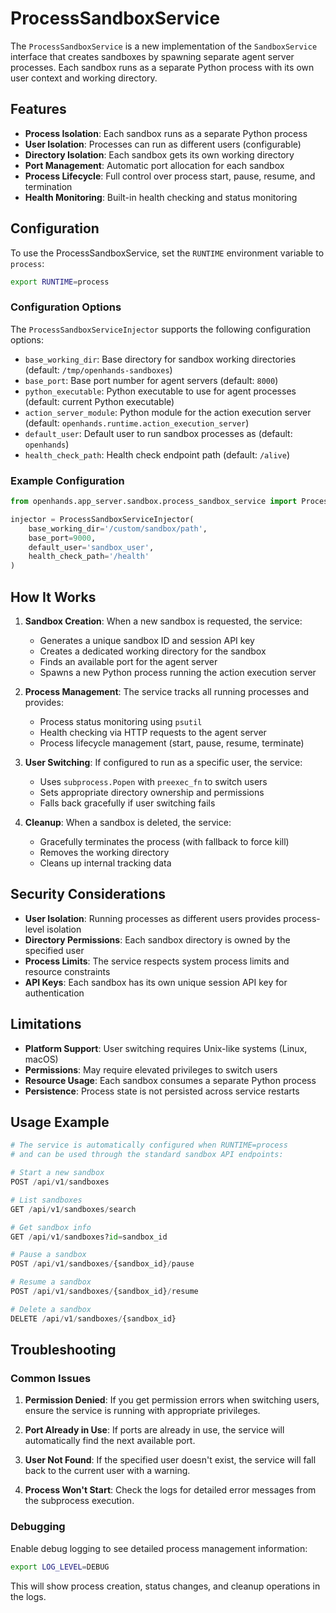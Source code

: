 # ProcessSandboxService

The `ProcessSandboxService` is a new implementation of the `SandboxService` interface that creates sandboxes by spawning separate agent server processes. Each sandbox runs as a separate Python process with its own user context and working directory.

## Features

- **Process Isolation**: Each sandbox runs as a separate Python process
- **User Isolation**: Processes can run as different users (configurable)
- **Directory Isolation**: Each sandbox gets its own working directory
- **Port Management**: Automatic port allocation for each sandbox
- **Process Lifecycle**: Full control over process start, pause, resume, and termination
- **Health Monitoring**: Built-in health checking and status monitoring

## Configuration

To use the ProcessSandboxService, set the `RUNTIME` environment variable to `process`:

```bash
export RUNTIME=process
```

### Configuration Options

The `ProcessSandboxServiceInjector` supports the following configuration options:

- `base_working_dir`: Base directory for sandbox working directories (default: `/tmp/openhands-sandboxes`)
- `base_port`: Base port number for agent servers (default: `8000`)
- `python_executable`: Python executable to use for agent processes (default: current Python executable)
- `action_server_module`: Python module for the action execution server (default: `openhands.runtime.action_execution_server`)
- `default_user`: Default user to run sandbox processes as (default: `openhands`)
- `health_check_path`: Health check endpoint path (default: `/alive`)

### Example Configuration

```python
from openhands.app_server.sandbox.process_sandbox_service import ProcessSandboxServiceInjector

injector = ProcessSandboxServiceInjector(
    base_working_dir='/custom/sandbox/path',
    base_port=9000,
    default_user='sandbox_user',
    health_check_path='/health'
)
```

## How It Works

1. **Sandbox Creation**: When a new sandbox is requested, the service:
   - Generates a unique sandbox ID and session API key
   - Creates a dedicated working directory for the sandbox
   - Finds an available port for the agent server
   - Spawns a new Python process running the action execution server

2. **Process Management**: The service tracks all running processes and provides:
   - Process status monitoring using `psutil`
   - Health checking via HTTP requests to the agent server
   - Process lifecycle management (start, pause, resume, terminate)

3. **User Switching**: If configured to run as a specific user, the service:
   - Uses `subprocess.Popen` with `preexec_fn` to switch users
   - Sets appropriate directory ownership and permissions
   - Falls back gracefully if user switching fails

4. **Cleanup**: When a sandbox is deleted, the service:
   - Gracefully terminates the process (with fallback to force kill)
   - Removes the working directory
   - Cleans up internal tracking data

## Security Considerations

- **User Isolation**: Running processes as different users provides process-level isolation
- **Directory Permissions**: Each sandbox directory is owned by the specified user
- **Process Limits**: The service respects system process limits and resource constraints
- **API Keys**: Each sandbox has its own unique session API key for authentication

## Limitations

- **Platform Support**: User switching requires Unix-like systems (Linux, macOS)
- **Permissions**: May require elevated privileges to switch users
- **Resource Usage**: Each sandbox consumes a separate Python process
- **Persistence**: Process state is not persisted across service restarts

## Usage Example

```python
# The service is automatically configured when RUNTIME=process
# and can be used through the standard sandbox API endpoints:

# Start a new sandbox
POST /api/v1/sandboxes

# List sandboxes
GET /api/v1/sandboxes/search

# Get sandbox info
GET /api/v1/sandboxes?id=sandbox_id

# Pause a sandbox
POST /api/v1/sandboxes/{sandbox_id}/pause

# Resume a sandbox
POST /api/v1/sandboxes/{sandbox_id}/resume

# Delete a sandbox
DELETE /api/v1/sandboxes/{sandbox_id}
```

## Troubleshooting

### Common Issues

1. **Permission Denied**: If you get permission errors when switching users, ensure the service is running with appropriate privileges.

2. **Port Already in Use**: If ports are already in use, the service will automatically find the next available port.

3. **User Not Found**: If the specified user doesn't exist, the service will fall back to the current user with a warning.

4. **Process Won't Start**: Check the logs for detailed error messages from the subprocess execution.

### Debugging

Enable debug logging to see detailed process management information:

```bash
export LOG_LEVEL=DEBUG
```

This will show process creation, status changes, and cleanup operations in the logs.

